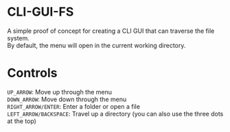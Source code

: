 # CLI-GUI-FS
A simple proof of concept for creating a CLI GUI that can traverse the file system.\
By default, the menu will open in the current working directory.


# Controls

`UP_ARROW`: Move up through the menu\
`DOWN_ARROW`: Move down through the menu\
`RIGHT_ARROW/ENTER`: Enter a folder or open a file\
`LEFT_ARROW/BACKSPACE`: Travel up a directory (you can also use the three dots at the top) 
